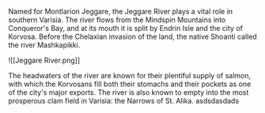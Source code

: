 Named for Montlarion Jeggare, the Jeggare River plays a vital role in southern Varisia. The river flows from the Mindspin Mountains into Conqueror's Bay, and at its mouth it is split by Endrin Isle and the city of Korvosa. Before the Chelaxian invasion of the land, the native Shoanti called the river Mashkapikki.

![[Jeggare River.png]]

The headwaters of the river are known for their plentiful supply of salmon, with which the Korvosans fill both their stomachs and their pockets as one of the city's major exports. The river is also known to empty into the most prosperous clam field in Varisia: the Narrows of St. Alika.     asdsdasdads